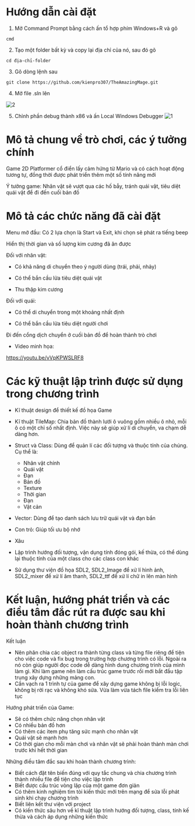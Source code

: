 # Hướng dẫn cài đặt
1. Mở Command Prompt bằng cách ấn tổ hợp phím Windows+R và gõ
```
cmd
```
2. Tạo một folder bất kỳ và copy lại địa chỉ của nó, sau đó gõ
```
cd địa-chỉ-folder
```
3. Gõ dòng lệnh sau
```
git clone https://github.com/kienpro307/TheAmazingMage.git
```
4. Mở file .sln lên

![2](https://user-images.githubusercontent.com/100121756/170998599-ba204f38-37cf-4ea5-aa60-84c179008634.png)

5. Chỉnh phần debug thành x86 và ấn Local Windows Debugger
![1](https://user-images.githubusercontent.com/100121756/170998554-c865fa17-ede3-49d9-aca7-2f5d49b3be2b.png)

# Mô tả chung về trò chơi, các ý tưởng chính
Game 2D Platformer cổ điển lấy cảm hứng từ Mario và có cách hoạt động tương tự, đồng thời được phát triển thêm một số tính năng mới

Ý tưởng game: Nhân vật sẽ vượt qua các hố bẫy, tránh quái vật, tiêu diệt quái vật để đi đến cuối bản đồ

# Mô tả các chức năng đã cài đặt

Menu mở đầu: Có 2 lựa chọn là Start và Exit, khi chọn sẽ phát ra tiếng beep

Hiển thị thời gian và số lượng kim cương đã ăn được

Đối với nhân vật: 
 - Có khả năng di chuyển theo ý người dùng (trái, phải, nhảy)

 - Có thể bắn cầu lửa tiêu diệt quái vật

 - Thu thập kim cương

Đối với quái:
 - Có thể di chuyển trong một khoảng nhất định

 - Có thể bắn cầu lửa tiêu diệt người chơi

Đi đến cổng dịch chuyển ở cuối bản đồ để hoàn thành trò chơi

- Video minh họa:

https://youtu.be/vVpKPWSLRF8

# Các kỹ thuật lập trình được sử dụng trong chương trình
- Kĩ thuật design để thiết kế đồ họa Game

- Kĩ thuật TileMap: Chia bản đồ thành lưới ô vuông gồm nhiều ô nhỏ, mỗi ô có một chỉ số nhất định. Việc này sẽ giúp xử lí di chuyển, va chạm dễ dàng hơn. 

- Struct và Class: Dùng để quản lí các đối tượng và thuộc tính của chúng. Cụ thể là: 
    - Nhân vật chính
    -  Quái vật
    -  Đạn 
    -  Bản đồ
    -  Texture
    -  Thời gian 
    -  Đạn
    -  Vật cản

- Vector: Dùng để tạo danh sách lưu trữ quái vật và đạn bắn

- Con trỏ: Giúp tối ưu bộ nhớ

- Xâu

- Lập trình hướng đối tượng, vận dụng tính đóng gói, kế thừa, có thể dùng lại thuộc tính của một class cho các class con khác

- Sử dụng thư viện đồ họa SDL2, SDL2_Image để xử lí hình ảnh, SDL2_mixer để xử lí âm thanh, SDL2_ttf để xử lí chữ in lên màn hình


# Kết luận, hướng phát triển và các điều tâm đắc rút ra được sau khi hoàn thành chương trình
Kết luận
- Nên phân chia các object ra thành từng class và từng file riêng để tiện cho việc code và fix bug trong trường hợp chương trình có lỗi. Ngoài ra nó còn giúp người đọc code dễ dàng hình dung chương trình của mình làm gì. Khi làm game nên làm cấu trúc game trước rồi mới bắt đầu tập trung xây dựng những mảng con.
- Cần vạch ra 1 trình tự của game để xây dựng game không bị lỗi logic, không bị rời rạc và không khó sửa. Vừa làm vừa tách file kiểm tra lỗi liên tục

Hướng phát triển của Game:
- Sẽ có thêm chức năng chọn nhân vật
- Có nhiều bản đồ hơn
- Có thêm các item phụ tăng sức mạnh cho nhân vật
- Quái vật sẽ mạnh hơn
- Có thời gian cho mỗi màn chơi và nhân vật sẽ phải hoàn thành màn chơi trước khi hết thời gian

Những điều tâm đắc sau khi hoàn thành chương trình:
- Biết cách đặt tên biến đúng với quy tắc chung và chia chương trình thành nhiều file để tiện cho việc lập trình
- Biết được cấu trúc vòng lặp của một game đơn giản
- Có thêm kinh nghiệm tìm tòi kiến thức mới trên mạng để sửa lỗi phát sinh khi chạy chương trình
- Biết liên kết thư viện với project
- Có kiến thức sâu hơn về kĩ thuật lập trình hướng đối tượng, class, tính kế thừa và cách áp dụng những kiến thức 
